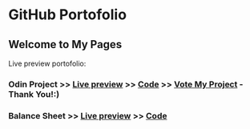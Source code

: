 #  GitHub Portofolio
## Welcome to My Pages


Live preview portofolio: 

### Odin Project >> [Live preview](https://codringavan.github.io/odin-project) >> [Code](https://github.com/CodrinGavan/odin-project) >> [Vote My Project](https://www.theodinproject.com/dashboard)  - Thank You!:)

### Balance Sheet >> [Live preview](https://codringavan.github.io/balance-sheet) >> [Code](https://github.com/CodrinGavan/balance-sheet)

